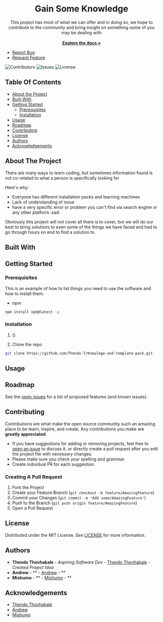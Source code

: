 <br/>
  <h1 align="center">Gain Some Knowledge</h1>

  <p align="center">
    This project has most of what we can offer and in doing so, we hope to contribute to the community and bring insight on something some of you may be dealing with 
    <br/>
    <br/>
    <a href="https://github.com/prom8/"><strong>Explore the docs »</strong></a>
    <br/>
  </p>
</p>

- [Report Bug](https://github.com/prom8/.github/issues)
 - [Request Feature](https://github.com/prom8/.github/issues)

![Contributors](https://img.shields.io/github/contributors/prom8/.github?color=dark-green) ![Issues](https://img.shields.io/github/issues/prom8/.github) ![License](https://img.shields.io/github/license/prom8/.github) 

## Table Of Contents

* [About the Project](#about-the-project)
* [Built With](#built-with)
* [Getting Started](#getting-started)
  * [Prerequisites](#prerequisites)
  * [Installation](#installation)
* [Usage](#usage)
* [Roadmap](#roadmap)
* [Contributing](#contributing)
* [License](#license)
* [Authors](#authors)
* [Acknowledgements](#acknowledgements)

## About The Project

There are many ways to learn coding, but sometimes information found is not co-related to what a person is specifically looking for

Here's why:

* Everyone has different installation packs and learning machines
* Lack of understanding of issue
* have a very specific error or problem you can't find via search engine or any other platform :sad:

Obviously this project will not cover all there is to cover, but we will do our best to bring solutions to even some of the things we have faced and had to go through hours on end to find a solution to.

## Built With



## Getting Started



### Prerequisites

This is an example of how to list things you need to use the software and how to install them.

* npm

```sh
npm install npm@latest -g
```

### Installation

1. ()

2. Clone the repo

```sh
git clone https://github.com/Thendo-T/Knowlege-and-template-pack.git
```


## Usage


## Roadmap

See the [open issues](https://github.com/prom8/issues) for a list of proposed features (and known issues).

## Contributing

Contributions are what make the open source community such an amazing place to be learn, inspire, and create. Any contributions you make are **greatly appreciated**.
* If you have suggestions for adding or removing projects, feel free to [open an issue](https://github.com/prom8/.github/issues/new) to discuss it, or directly create a pull request after you edit the project file with necessary changes.
* Please make sure you check your spelling and grammar.
* Create individual PR for each suggestion.


### Creating A Pull Request

1. Fork the Project
2. Create your Feature Branch (`git checkout -b feature/AmazingFeature`)
3. Commit your Changes (`git commit -m 'Add some/AmazingFeature'`)
4. Push to the Branch (`git push origin feature/AmazingFeature`)
5. Open a Pull Request

## License

Distributed under the MIT License. See [LICENSE](https://github.com/prom8/.github/blob/main/LICENSE) for more information.

## Authors

* **Thendo Thovhakale** - *Aspiring Software Dev* - [Thendo Thovhakale](https://github.com/Thendo-T/) - *Created Project Idea*
* **Andrew** - ** - [Andrew](https://github.com/L1m1tz/) - **
* **Mishumo** - ** - [Mishumo](https://github.com/Mishumo-Troy-Lumadi/) - **

## Acknowledgements

* [Thendo Thovhakale](https://github.com/Thendo-T/)
* [Andrew](https://github.com/L1m1tz/)
* [Mishumo](https://github.com/Mishumo-Troy-Lumadi/)

